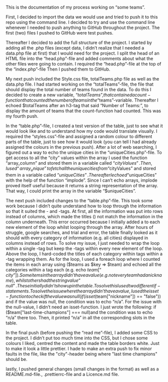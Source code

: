 This is the documentation of my process working on “some teams”.

First, I decided to import the data we would use and tried to push it to this repo using the command line. I decided to try and use the command line whenever I needed to push anything to GitHub throughout the project. The first (two) files I pushed to GitHub were test pushes.

Thereafter I decided to add the full structure of the project. I started by adding all the .php files (except data, I didn’t realize that I needed a data.php file at first) that I would need for the project. I split the head of an HTML file into the “head.php”-file and added comments about what the other files were going to contain. I required the “head.php”-file at the top of the “index.php”-file Then I pushed them to GitHub.

My next push included the Style.css file, totalTeams.php file as well as the data.php file. I had started working on the “totalTeams”-file, the file that should display the total number of teams found in the data. To do this I decided to create a new variable, “$totalTeams”, that contained a count-function that counted the number of teams in the “$teams”-variable. Thereafter I echoed $totalTeams after an h3-tag that said “Number of Teams:”, to display the amount of teams that the count-function had counted. This was my fourth push.

In the “table.php”-file, I created a test version of the table, just to see what it would look like and to understand how my code would translate visually. I required the “styles.css”-file and assigned a random colour to different parts of the table, just to see how it would look (you can tell I had already assigned the colours in the previous push). After a lot of web searching, I figured out a way to echo the unique cities in the “uniqueCities.php”-file. To get access to all the “city” values within the array I used the function “array_column” and stored them in a variable called “$cityValues”. Then, I used “array_unique” to fetch all the unique cities from “$cityValues” and stored them in a variable called “$uniqueCities”. Thereafter I echoed “$uniqueCities” with the help of the function “implode”. Since I can’t echo arrays, implode proved itself useful because it returns a string representation of the array. That way, I could print the array in the variable “$uniqueCities”.

The next push included changes to the “table.php”-file. This took some work because I didn’t quite understand how to loop through the information so that it suited the <td>- and <tr>-tags. At first, all the information was put into rows instead of columns, which made the titles (<th>) not match the information in the column underneath. This error occurred because I initially added a <tr> to each new element of the loop whilst looping through the array. After hours of struggle, google searches, and trial and error, the table finally looked as it should with every category of information (e.g. all cities) displayed in columns instead of rows. To solve my issue, I just needed to wrap the loop within a single <tr>-tag but keep the <td>-tags within every new element of the loop. Above the loop, I hard-coded the titles of each category within <th> tags within a <tr>-tag wrapping them.
As for the loop, I used a foreach loop where I counted the items in each array using ($teams as $key => $team) and echoed all the categories within a <td>tag each (e.g. echo $team[“city”]). Some items in the array didn’t have a value (e.g. not every team had a nickname), whilst others had the string value “null”. These initially didn’t show up in the table. To solve this I used two different if-statements. To solve the issue where the array didn’t have a value, I used the isset-function to check if the value was null ( if (isset($team["nickname"]) == "false")) and if the value was null, the condition was to echo “n/a”. For the issue with the null-value, I didn’t need an isset-function. I just wrote the following:
if ($team["last-time-champions"] === null)and the condition was to echo “n/a” there too. Then, it printed “n/a” in all the corresponding slots in the table.

In the final push (before pushing the “read me”-file), I added some CSS to the project. I didn’t put too much time into the CSS, but I chose some colours I liked, centred the content and made the table borders white. Just to make it look a little prettier. I hade to make an extra push to fix minor faults in the file, like the "city"-header being where "last time champions" should be.

lastly, l pushed general changes (small changes in the format) as well as a README.md-file., .prettierrc-file and a Licence.md file.
